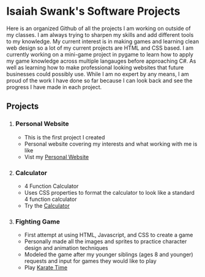 # Isaiah Swank's Software Projects
Here is an organized Github of all the projects I am working on outside of my classes. I am always trying to sharpen my skills and add different tools to my knowledge. My current interest is in making games and learning clean web design so a lot of my current projects are HTML and CSS based.
I am currently working on a mini-game project in pygame to learn how to apply my game knowledge across multiple langauges before approaching C#. 
As well as learning how to make professional looking websites that future businesses could possibly use.
While I am no expert by any means, I am proud of the work I have done so far because I can look back and see the progress I have made in each project.

## Projects
1. ### Personal Website
   * This is the first project I created
   * Personal website covering my interests and what working with me is like
   * Vist my [Personal Website](https://github.com/Isaiah-Swank/Isaiah-s-Projects/blob/main/personal-website/index.html)
2. ### Calculator
   * 4 Function Calculator
   * Uses CSS properties to format the calculator to look like a standard 4 function calculator
   * Try the [Calculator](https://github.com/Isaiah-Swank/Isaiah-s-Projects/blob/main/calculator/index.html)
3. ### Fighting Game
   * First attempt at using HTML, Javascript, and CSS to create a game
   * Personally made all the images and sprites to practice character design and animation techniques
   * Modeled the game after my younger siblings (ages 8 and younger) requests and input for games they would like to play
   * Play [Karate Time](https://github.com/Isaiah-Swank/Isaiah-s-Projects/blob/main/fighting-game/index.html)
